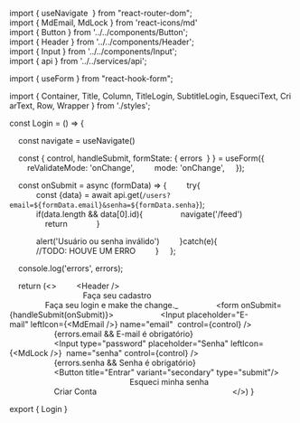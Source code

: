 import { useNavigate  } from "react-router-dom"; 
 import { MdEmail, MdLock } from 'react-icons/md' 
 import { Button } from '../../components/Button'; 
 import { Header } from '../../components/Header'; 
 import { Input } from '../../components/Input'; 
 import { api } from '../../services/api'; 
  
 import { useForm } from "react-hook-form"; 
  
  
 import { Container, Title, Column, TitleLogin, SubtitleLogin, EsqueciText, CriarText, Row, Wrapper } from './styles'; 
  
 const Login = () => { 
  
     const navigate = useNavigate() 
  
     const { control, handleSubmit, formState: { errors  } } = useForm({ 
         reValidateMode: 'onChange', 
         mode: 'onChange', 
     }); 
  
     const onSubmit = async (formData) => { 
         try{ 
             const {data} = await api.get(`/users?email=${formData.email}&senha=${formData.senha}`); 
              
             if(data.length && data[0].id){ 
                 navigate('/feed')  
                 return 
             } 
  
             alert('Usuário ou senha inválido') 
         }catch(e){ 
             //TODO: HOUVE UM ERRO 
         } 
     }; 
  
     console.log('errors', errors); 
  
     return (<> 
         <Header /> 
         <Container> 
             <Column> 
                 <Title>A plataforma para você aprender com experts, dominar as principais tecnologias 
                  e entrar mais rápido nas empresas mais desejadas.</Title> 
             </Column> 
             <Column> 
                 <Wrapper> 
                 <TitleLogin>Faça seu cadastro</TitleLogin> 
                 <SubtitleLogin>Faça seu login e make the change._</SubtitleLogin> 
                 <form onSubmit={handleSubmit(onSubmit)}> 
                     <Input placeholder="E-mail" leftIcon={<MdEmail />} name="email"  control={control} /> 
                     {errors.email && <span>E-mail é obrigatório</span>} 
                     <Input type="password" placeholder="Senha" leftIcon={<MdLock />}  name="senha" control={control} /> 
                     {errors.senha && <span>Senha é obrigatório</span>} 
                     <Button title="Entrar" variant="secondary" type="submit"/> 
                 </form> 
                 <Row> 
                     <EsqueciText>Esqueci minha senha</EsqueciText> 
                     <CriarText>Criar Conta</CriarText> 
                 </Row> 
                 </Wrapper> 
             </Column> 
         </Container> 
     </>) 
 } 
  
 export { Login }
